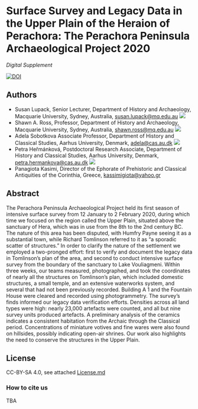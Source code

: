 # Surface Survey and Legacy Data in the Upper Plain of the Heraion of Perachora: The Perachora Peninsula Archaeological Project 2020
*Digital Supplement*

[![DOI](https://zenodo.org/badge/512790849.svg)](https://zenodo.org/badge/latestdoi/512790849)

## Authors
* Susan Lupack, Senior Lecturer, Department of History and Archaeology, Macquarie University, Sydney, Australia, susan.lupack@mq.edu.au [![](https://orcid.org/sites/default/files/images/orcid_16x16.png)](https://orcid.org/0000-0002-7935-7613)
* Shawn A. Ross, Professor, Department of History and Archaeology, Macquarie University, Sydney, Australia, shawn.ross@mq.edu.au [![](https://orcid.org/sites/default/files/images/orcid_16x16.png)](https://orcid.org/0000-0002-6492-9025)
* Adela Sobotkova Associate Professor, Department of History and Classical Studies, Aarhus University, Denmark, adela@cas.au.dk [![](https://orcid.org/sites/default/files/images/orcid_16x16.png)](https://orcid.org/0000-0002-4541-3963)
* Petra Heřmánková, Postdoctoral Research Associate, Department of History and Classical Studies, Aarhus University, Denmark, petra.hermankova@cas.au.dk [![](https://orcid.org/sites/default/files/images/orcid_16x16.png)](https://orcid.org/0000-0002-6349-0540)
* Panagiota Kasimi, Director of the Ephorate of Prehistoric and Classical Antiquities of the Corinthia, Greece, kassimigiota@yahoo.gr

## Abstract
The Perachora Peninsula Archaeological Project held its first season of intensive surface survey from 12 January to 2 February 2020, during which time we focused on the region called the Upper Plain, situated above the sanctuary of Hera, which was in use from the 8th to the 2nd century BC. The nature of this area has been disputed, with Humfry Payne seeing it as a substantial town, while Richard Tomlinson referred to it as “a sporadic scatter of structures.” In order to clarify the nature of the settlement we employed a two-pronged effort: first to verify and document the legacy data in Tomlinson’s plan of the area, and second to conduct intensive surface survey from the boundary of the sanctuary to Lake Vouliagmeni. Within three weeks, our teams measured, photographed, and took the coordinates of nearly all the structures on Tomlinson’s plan, which included domestic structures, a small temple, and an extensive waterworks system, and several that had not been previously recorded. Building A 1 and the Fountain House were cleared and recorded using photogrammetry. The survey’s finds informed our legacy data verification efforts. Densities across all land types were high: nearly 23,000 artefacts were counted, and all but nine survey units produced artefacts. A preliminary analysis of the ceramics indicates a consistent habitation from the Archaic through the Classical period. Concentrations of miniature votives and fine wares were also found on hillsides, possibly indicating open-air shrines. Our work also highlights the need to conserve the structures in the Upper Plain.

## License
CC-BY-SA 4.0, see attached [License.md](https://github.com/sdam-au/perachora-medit-arch/blob/master/LICENSE.md)

### How to cite us
TBA